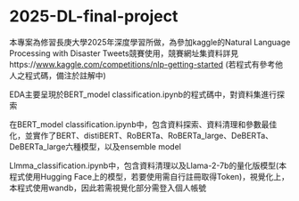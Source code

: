 # 2025-DL-final-project
本專案為修習長庚大學2025年深度學習所做，為參加kaggle的Natural Language Processing with Disaster Tweets競賽使用，競賽網址集資料詳見https://www.kaggle.com/competitions/nlp-getting-started
(若程式有參考他人之程式碼，備注於註解中)

EDA主要呈現於BERT_model classification.ipynb的程式碼中，對資料集進行探索

在BERT_model classification.ipynb中，包含資料探索、資料清理和參數最佳化，並實作了BERT、distiBERT、RoBERTa、RoBERTa_large、DeBERTa、DeBERTa_large六種模型，以及ensemble model

Llmma_classification.ipynb中，包含資料清理以及Llama-2-7b的量化版模型(本程式使用Hugging Face上的模型，若要使用需自行註冊取得Token)，視覺化上，本程式使用wandb，因此若需視覺化部分需登入個人帳號


